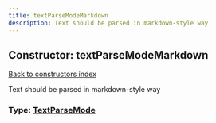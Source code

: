 ```yaml
---
title: textParseModeMarkdown
description: Text should be parsed in markdown-style way
---
```

## Constructor: textParseModeMarkdown  
[Back to constructors index](index.md)



Text should be parsed in markdown-style way




### Type: [TextParseMode](../types/TextParseMode.md)


